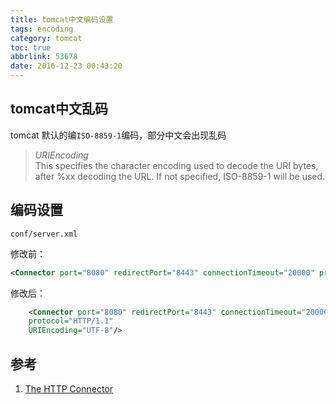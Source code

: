 ```yaml
---
title: tomcat中文编码设置
tags: encoding
category: tomcat
toc: true
abbrlink: 53678
date: 2016-12-23 00:43:20
---
```



## tomcat中文乱码

tomcat 默认的编`ISO-8859-1`编码，部分中文会出现乱码

> *URIEncoding*   
This specifies the character encoding used to decode the URI bytes, after %xx decoding the URL. If not specified, ISO-8859-1 will be used.


## 编码设置

`conf/server.xml`

修改前：

```xml
<Connector port="8080" redirectPort="8443" connectionTimeout="20000" protocol="HTTP/1.1"/>
```

修改后：

```xml
    <Connector port="8080" redirectPort="8443" connectionTimeout="20000" 
    protocol="HTTP/1.1"               
    URIEncoding="UTF-8"/>
```

## 参考

1. [The HTTP Connector](https://tomcat.apache.org/tomcat-7.0-doc/config/http.html)


